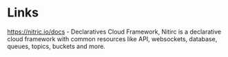 # Links

https://nitric.io/docs  - Declaratives Cloud Framework, Nitirc is a declarative cloud framework with common resources like API, websockets, database, queues, topics, buckets and more. 

